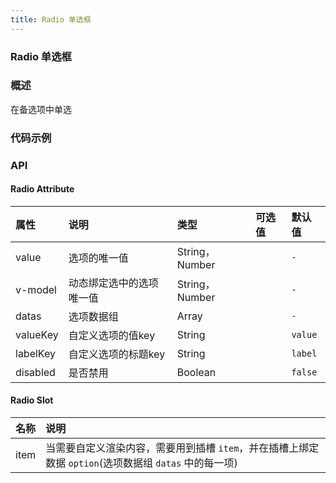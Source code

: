 ```yaml
---
title: Radio 单选框
---
```


### Radio 单选框

### 概述
在备选项中单选

### 代码示例
<ClientOnly>
  <template>
    <div>
      <h4>基础用法</h4>
      <example>
        <lc-radio value="111" v-model="value1">选项1</lc-radio>
        <lc-radio value="222" v-model="value1">选项2</lc-radio>
        <template slot="code">{{code1 | format}}</template>
      </example>
      <h4>禁用</h4>
      <example>
        <lc-radio value="禁用" v-model="value2" disabled>选项1</lc-radio>
        <lc-radio value="选中并禁用" v-model="value2" disabled>选项2</lc-radio>
        <template slot="code">{{code2 | format}}</template>
      </example>
      <h4>组合使用</h4>
      <example>
        <lc-radio v-model="value3" :datas="sourceList1"></lc-radio>
        <template slot="code">{{code3 | format}}</template>
      </example>
      <h4>自定义 valueKey, labelKey</h4>
      <example>
        <lc-radio v-model="value4" :datas="sourceList2" value-key="key" label-key="title"></lc-radio>
        <template slot="code">{{code4 | format}}</template>
      </example>
      <h4>组合禁用</h4>
      <example>
        <lc-radio v-model="value5" :datas="sourceList3" disabled></lc-radio>
        <template slot="code">{{code5 | format}}</template>
      </example>
      <h4>自定义渲染内容</h4>
      <example>
        <lc-radio v-model="value6" :datas="sourceList4">
          <template v-slot:item="{option}">
            <span>{{option.city}}-{{option.name}}-{{option.job}}</span>
          </template>
        </lc-radio>
        <template slot="code">{{code6 | format}}</template>
      </example>
    </div>
  </template>
</ClientOnly>

<script>
export default {
  filters: {
    format (str) {
      return str.replace(/^ {8}/gm, "").trim()
    }
  },
  data () {
    return {
      value1: '111',
      value2: '选中并禁用',
      value3: null,
      value4: null,
      value5: null,
      value6: null,
      sourceList1: [
        {label: '选项1',value: 1},
        {label: '选项2',value: 2},
        {label: '选项3',value: 3},
        {label: '禁用',value: 4,disabled: true}
      ],
      sourceList2: [
        {title: '选项1',key: 1},
        {title: '选项2',key: 2},
        {title: '选项3',key: 3}
      ],
      sourceList3: [
        {label: '选项1',value: 1},
        {label: '选项2',value: 2},
        {label: '选项3',value: 3}
      ],
      sourceList4: [
        {city: '北京', value: 1, name: '张三', job: 'Node'}, 
        {city: '上海', value: 2, name: '李四', job: 'Java'},
        {city: '杭州', value: 3, name: '王五', job: 'Python'}
      ],
      code1: `
        <template>
          <lc-radio value="111" v-model="radio">选项1</lc-radio>
          <lc-radio value="222" v-model="radio">选项2</lc-radio>
        </template>

        <script>
          export default {
            data () {
              return {
                radio: '111'
              }
            }
          }
        <\/script>`,
      code2: `
        <template>
          <lc-radio value="禁用" v-model="radio" disabled>选项1</lc-radio>
          <lc-radio value="选中并禁用" v-model="radio" disabled>选项2</lc-radio>
        </template>

        <script>
          export default {
            data () {
              return {
                radio: '选中并禁用'
              }
            }
          }
        <\/script>`,
      code3: `
        <template>
          <lc-radio v-model="radio" :datas="source"></lc-radio>
        </template>

        <script>
          export default {
            data () {
              return {
                radio: null,
                source: [
                  {label: '选项1',value: 1},
                  {label: '选项2',value: 2},
                  {label: '选项3',value: 3},
                  {label: '禁用',value: 4,disabled: true}
                ]
              }
            }
          }
        <\/script>`,
      code4: `
        <template>
          <lc-radio v-model="radio" :datas="source" value-key="key" label-key="title"></lc-radio>
        </template>

        <script>
          export default {
            data () {
              return {
                radio: null,
                source: [
                  {title: '选项1', key: 1},
                  {title: '选项2', key: 2},
                  {title: '选项3', key: 3},
                ]
              }
            }
          }
        <\/script>`,
      code5: `<template>
          <lc-radio v-model="radio" :datas="source" disabled></lc-radio>
        </template>

        <script>
          export default {
            data () {
              return {
                radio: null,
                source: [
                  {label: '选项1',value: 1},
                  {label: '选项2',value: 2},
                  {label: '选项3',value: 3}
                ]
              }
            }
          }
        <\/script>`,
      code6: `<template>
          <lc-radio v-model="radio" :datas="source">
            <template v-slot:item="{option}">
              <span>{{option.city}}-{{option.name}}-{{option.job}}</span>
            </template>
          </lc-radio>
        </template>

        <script>
          export default {
            data () {
              return {
                radio: null,
                source: [
                  {city: '北京', value: 1, name: '张三', job: 'Node'}, 
                  {city: '上海', value: 2, name: '李斯', job: 'Java'},
                  {city: '杭州', value: 3, name: '王五', job: 'Python'}
                ],
              }
            }
          }
        <\/script>`,
    }
  },
};
</script>

### API

#### Radio Attribute
| 属性     | 说明                     | 类型           | 可选值 | 默认值  |
| :------- | :----------------------- | :------------- | :----- | :------ |
| value    | 选项的唯一值             | String，Number |        | `-`     |
| v-model  | 动态绑定选中的选项唯一值 | String，Number |        | `-`     |
| datas    | 选项数据组               | Array          |        | `-`     |
| valueKey | 自定义选项的值key        | String         |        | `value` |
| labelKey | 自定义选项的标题key      | String         |        | `label` |
| disabled | 是否禁用                 | Boolean        |        | `false` |

#### Radio Slot
| 名称       | 说明                |
| :-------  |  :------           |
| item      | 当需要自定义渲染内容，需要用到插槽 `item`，并在插槽上绑定数据 `option`(选项数据组 `datas` 中的每一项)       |
